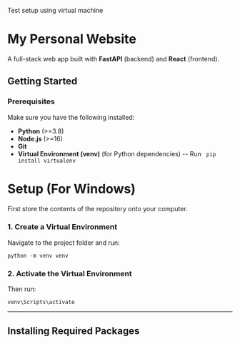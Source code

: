 Test setup using virtual machine

# My Personal Website

A full-stack web app built with **FastAPI** (backend) and **React** (frontend).

## Getting Started

### **Prerequisites**
Make sure you have the following installed:
- **Python** (>=3.8)
- **Node.js** (>=16) 
- **Git** 
- **Virtual Environment (venv)** (for Python dependencies)
-- Run ``` pip install virtualenv```

# Setup (For Windows)

First store the contents of the repository onto your computer.

### **1. Create a Virtual Environment**
Navigate to the project folder and run:
```
python -m venv venv 
```

### **2. Activate the Virtual Environment**
Then run:
  ```
  venv\Scripts\activate
  ```

---

## Installing Required Packages




